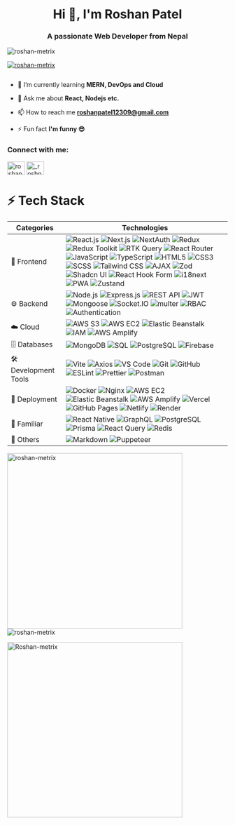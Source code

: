 <h1 align="center">Hi 👋, I'm Roshan Patel</h1>
<h3 align="center">A passionate Web Developer from Nepal</h3>

<p align="left"> <img src="https://komarev.com/ghpvc/?username=roshan-metrix&label=Profile%20views&color=0e75b6&style=flat" alt="roshan-metrix" /> </p>

<p align="left"> <a href="https://github.com/ryo-ma/github-profile-trophy"><img src="https://github-profile-trophy.vercel.app/?username=roshan-metrix" alt="roshan-metrix" /></a> </p>

<p align="left"> <a href="https://twitter.com/" target="blank"><img src="https://img.shields.io/twitter/follow/?logo=twitter&style=for-the-badge" alt="" /></a> </p>

- 🌱 I’m currently learning **MERN, DevOps and Cloud**

- 💬 Ask me about **React, Nodejs etc.**

- 📫 How to reach me **roshanpatel12309@gmail.com**

- ⚡ Fun fact **I'm funny 😎**

<h3 align="left">Connect with me:</h3>
<p align="left">
<a href="https://fb.com/roshan patel" target="blank"><img align="center" src="https://raw.githubusercontent.com/rahuldkjain/github-profile-readme-generator/master/src/images/icons/Social/facebook.svg" alt="roshan patel" height="30" width="40" /></a>
<a href="https://www.instagram.com/_roshnnnn_/" target="blank"><img align="center" src="https://raw.githubusercontent.com/rahuldkjain/github-profile-readme-generator/master/src/images/icons/Social/instagram.svg" alt="_roshnnnn_" height="30" width="40" /></a>
</p>

# ⚡ Tech Stack

| Categories | Technologies |
|------------|----------------------------------------------------------------------------------------------------------------|
| 🚀 Frontend | ![React.js](https://img.shields.io/badge/React.js-20232A?style=flat-square&logo=react&logoColor=61DAFB) ![Next.js](https://img.shields.io/badge/Next.js-000000?style=flat-square&logo=nextdotjs&logoColor=white) ![NextAuth](https://img.shields.io/badge/NextAuth-3198c8?style=flat-square&logo=nextdotjs&logoColor=white) ![Redux](https://img.shields.io/badge/Redux-593D88?style=flat-square&logo=redux&logoColor=white) ![Redux Toolkit](https://img.shields.io/badge/Redux_Toolkit-764abc?style=flat-square&logo=redux&logoColor=white) ![RTK Query](https://img.shields.io/badge/RTK_Query-ff6347?style=flat-square&logo=rtkquery&logoColor=white) ![React Router](https://img.shields.io/badge/React_Router-CA4245?style=flat-square&logo=react-router&logoColor=white) ![JavaScript](https://img.shields.io/badge/JavaScript-323330?style=flat-square&logo=javascript&logoColor=F7DF1E) ![TypeScript](https://img.shields.io/badge/TypeScript-007ACC?style=flat-square&logo=typescript&logoColor=white) ![HTML5](https://img.shields.io/badge/HTML5-E34F26?style=flat-square&logo=html5&logoColor=white) ![CSS3](https://img.shields.io/badge/CSS3-1572B6?style=flat-square&logo=css3&logoColor=white) ![SCSS](https://img.shields.io/badge/SCSS-CC6699?style=flat-square&logo=sass&logoColor=white) ![Tailwind CSS](https://img.shields.io/badge/Tailwind_CSS-38B2AC?style=flat-square&logo=tailwind-css&logoColor=white) ![AJAX](https://img.shields.io/badge/AJAX-4CAF50?style=flat-square) ![Zod](https://img.shields.io/badge/Zod-274d82?style=flat-square&logo=zod&logoColor=white) ![Shadcn UI](https://img.shields.io/badge/Shadcn_UI-000000?style=flat-square&logo=shadcnui&logoColor=white) ![React Hook Form](https://img.shields.io/badge/React_Hook_Form-EC5990?style=flat-square&logo=reacthookform&logoColor=white) ![i18next](https://img.shields.io/badge/i18next-26a69a?style=flat-square&logo=i18next&logoColor=white) ![PWA](https://img.shields.io/badge/PWA-0052cc?style=flat-square&logo=progressive-web-apps&logoColor=white) ![Zustand](https://img.shields.io/badge/Zustand-ccc?style=flat-square&logo=zustand&logoColor=black) |
| ⚙️ Backend | ![Node.js](https://img.shields.io/badge/Node.js-43853D?style=flat-square&logo=node.js&logoColor=white) ![Express.js](https://img.shields.io/badge/Express.js-404D59?style=flat-square&logo=express&logoColor=white) ![REST API](https://img.shields.io/badge/REST_API-61DAFB?style=flat-square&logo=rest&logoColor=white) ![JWT](https://img.shields.io/badge/JWT-f73f51?style=flat-square&logo=json-web-tokens&logoColor=white) ![Mongoose](https://img.shields.io/badge/Mongoose-a03333?style=flat-square&logo=mongoose&logoColor=pink) ![Socket.IO](https://img.shields.io/badge/Socket.IO-000000?style=flat-square&logo=socket.io&logoColor=white) ![multer](https://img.shields.io/badge/multer-26a69a?style=flat-square&logo=multer&logoColor=white) ![RBAC](https://img.shields.io/badge/RBAC-000000?style=flat-square) ![Authentication](https://img.shields.io/badge/Authentication-000000?style=flat-square&logo=authelia&logoColor=white) |
| ☁️ Cloud | ![AWS S3](https://img.shields.io/badge/AWS_S3-51962e?style=flat-square&logo=amazons3&logoColor=white) ![AWS EC2](https://img.shields.io/badge/AWS_EC2-ec7211?style=flat-square&logo=amazonec2&logoColor=white) ![Elastic Beanstalk](https://img.shields.io/badge/Elastic_Beanstalk-ec7211?style=flat-square&logo=amazonwebservices&logoColor=white) ![IAM](https://img.shields.io/badge/IAM-FF9900?style=flat-square&logo=amazonaws&logoColor=white) ![AWS Amplify](https://img.shields.io/badge/AWS_Amplify-d8272f?style=flat-square&logo=awsamplify&logoColor=white) |
|🗄️ Databases | ![MongoDB](https://img.shields.io/badge/MongoDB-4EA94B?style=flat-square&logo=mongodb&logoColor=white) ![SQL](https://img.shields.io/badge/sql-8A2BE2) ![PostgreSQL](https://img.shields.io/badge/Postgresql-0078D4) ![Firebase](https://img.shields.io/badge/Firebase-ffffff?style=flat-square&logo=firebase&logoColor=ffcb2b) |
| 🛠️ Development Tools | ![Vite](https://img.shields.io/badge/Vite-bd34fe?style=flat-square&logo=vite&logoColor=white) ![Axios](https://img.shields.io/badge/Axios-5a29e4?style=flat-square&logo=axios&logoColor=white) ![VS Code](https://img.shields.io/badge/VS_Code-0078D4?style=flat-square&logo=visualstudiocode&logoColor=white) ![Git](https://img.shields.io/badge/Git-E44C30?style=flat-square&logo=git&logoColor=white) ![GitHub](https://img.shields.io/badge/GitHub-100000?style=flat-square&logo=github&logoColor=white) ![ESLint](https://img.shields.io/badge/ESLint-4b76dd?style=flat-square&logo=eslint&logoColor=white) ![Prettier](https://img.shields.io/badge/Prettier-1A2C34?style=flat-square&logo=prettier&logoColor=F7BA3E) ![Postman](https://img.shields.io/badge/Postman-FF6C37?style=flat-square&logo=postman&logoColor=white) |
| 🚀 Deployment | ![Docker](https://img.shields.io/badge/Docker-1d63ed?style=flat-square&logo=docker&logoColor=white)  ![Nginx](https://img.shields.io/badge/Nginx-019137?style=flat-square&logo=nginx&logoColor=ffffff) ![AWS EC2](https://img.shields.io/badge/AWS_EC2-ec7211?style=flat-square&logo=amazonec2&logoColor=white) ![Elastic Beanstalk](https://img.shields.io/badge/Elastic_Beanstalk-ec7211?style=flat-square&logo=amazonwebservices&logoColor=white) ![AWS Amplify](https://img.shields.io/badge/AWS_Amplify-d8272f?style=flat-square&logo=awsamplify&logoColor=white) ![Vercel](https://img.shields.io/badge/Vercel-000000?style=flat-square&logo=vercel&logoColor=white) ![GitHub Pages](https://img.shields.io/badge/GitHub_Pages-222222?style=flat-square&logo=githubpages&logoColor=white) ![Netlify](https://img.shields.io/badge/Netlify-00C7B7?style=flat-square&logo=netlify&logoColor=white) ![Render](https://img.shields.io/badge/Render-000000?style=flat-square&logo=render&logoColor=white) |
| 🔧 Familiar | ![React Native](https://img.shields.io/badge/React_Native-20232A?style=flat-square&logo=react&logoColor=61DAFB) ![GraphQL](https://img.shields.io/badge/GraphQL-E10098?style=flat-square&logo=graphql&logoColor=white) ![PostgreSQL](https://img.shields.io/badge/PostgreSQL-316192?style=flat-square&logo=postgresql&logoColor=019137) ![Prisma](https://img.shields.io/badge/Prisma-2D3748?style=flat-square&logo=prisma&logoColor=white) ![React Query](https://img.shields.io/badge/React_Query-FF4154?style=flat-square&logo=reactquery&logoColor=white) ![Redis](https://img.shields.io/badge/Redis-DC382D?style=flat-square&logo=redis&logoColor=white) |
| 📝 Others | ![Markdown](https://img.shields.io/badge/Markdown-000000?style=flat-square&logo=markdown&logoColor=white) ![Puppeteer](https://img.shields.io/badge/Puppeteer-34495E?style=flat-square&logo=puppeteer&logoColor=white) |

<p><img align="left" src="https://github-readme-stats.vercel.app/api/top-langs?username=roshan-metrix&show_icons=true&locale=en&layout=compact" alt="roshan-metrix" width=400 /></p>

<p>&nbsp;<img align="center" src="https://github-readme-stats.vercel.app/api?username=roshan-metrix&show_icons=true&locale=en" alt="roshan-metrix" /></p>

<img src="https://github-readme-streak-stats-eight.vercel.app?user=Roshan-metrix&" alt="Roshan-metrix" align="center" width=400 /></a>
&nbsp;&nbsp;&nbsp;<a href="#">
